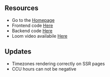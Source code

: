 ## Resources

- Go to the [Homepage](https://trips-frontend-dusky.vercel.app)
- Frontend code [Here](https://vercel.com/umizdemuds-projects/trips-frontend)
- Backend code [Here](https://github.com/UmizDemud/trips-django-be)
- Loom video availabile [Here](https://youtu.be/vuv_dNXawfw)


## Updates

- Timezones rendering correctly on SSR pages
- CCU hours can not be negative
